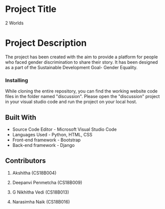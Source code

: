 # Project Title

2 Worlds

# Project Description
The project has been created with the aim to provide a platform for people who faced gender discrimination to share their story. It has been designed as a part of the Sustainable Development Goal- Gender Equality.


### Installing
While cloning the entire repository, you can find the working website code files in the folder named "discussion". Please open the "discussion" project in your visual studio code and run the project on your local host.


## Built With

* Source Code Editor - Microsoft Visual Studio Code
* Languages Used - Python, HTML, CSS
* Front-end framework - Bootstrap
* Back-end framework - Django


## Contributors

1. Akshitha (CS18B004)

2. Deepanvi Penmetcha (CS18B009)
  
3. G Nikhitha Vedi (CS18B013)

4. Narasimha Naik (CS18B016)
